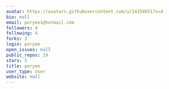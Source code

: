 ```yaml
---
avatar: https://avatars.githubusercontent.com/u/14154651?v=4
bio: null
email: poryee1@hotmail.com
followers: 4
following: 4
forks: 3
login: poryee
open_issues: null
public_repos: 19
stars: 5
title: poryee
user_type: User
website: null
---
```

